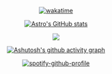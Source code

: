 <div align='center'>

[![wakatime](https://wakatime.com/badge/user/daab2500-5508-44c2-9a15-c2458e9e78d5.svg)](https://wakatime.com/@daab2500-5508-44c2-9a15-c2458e9e78d5)

[![Astro's GitHub stats](https://github-readme-stats.vercel.app/api?username=sonicpanther101&show_icons=true&count_private=true&theme=dark)](https://github.com/anuraghazra/github-readme-stats)

![](./profile-3d-contrib/profile-green-animate.svg)

[![Ashutosh's github activity graph](https://github-readme-activity-graph.vercel.app/graph?username=sonicpanther101&bg_color=000000&color=0300a8&line=001f99&point=403d3d&area=true&hide_border=true)](https://github.com/ashutosh00710/github-readme-activity-graph)

[![spotify-github-profile](https://spotify-github-profile.kittinanx.com/api/view?uid=gntbt&cover_image=true&theme=natemoo-re&show_offline=false&background_color=121212&interchange=true&bar_color_cover=true)](https://spotify-github-profile.kittinanx.com/api/view?uid=gntbt&redirect=true)

</div>
